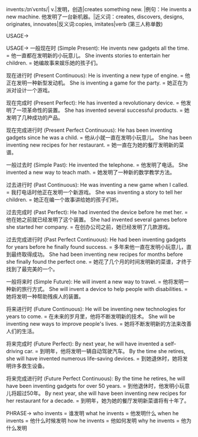 invents:/ɪnˈvɛnts/| v.|发明，创造|creates something new. |例句：He invents a new machine. 他发明了一台新机器。|近义词：creates, discovers, designs, originates, innovates|反义词:copies, imitates|verb (第三人称单数)

USAGE->

USAGE->
一般现在时 (Simple Present):
He invents new gadgets all the time. = 他一直都在发明新的小玩意儿。
She invents stories to entertain her children. = 她编故事来娱乐她的孩子们。


现在进行时 (Present Continuous):
He is inventing a new type of engine. = 他正在发明一种新型发动机。
She is inventing a game for the party. = 她正在为派对设计一个游戏。


现在完成时 (Present Perfect):
He has invented a revolutionary device. = 他发明了一项革命性的装置。
She has invented several successful products. = 她发明了几种成功的产品。


现在完成进行时 (Present Perfect Continuous):
He has been inventing gadgets since he was a child. = 他从小就一直在发明小玩意儿。
She has been inventing new recipes for her restaurant. = 她一直在为她的餐厅发明新的菜谱。


一般过去时 (Simple Past):
He invented the telephone. = 他发明了电话。
She invented a new way to teach math. = 她发明了一种新的数学教学方法。


过去进行时 (Past Continuous):
He was inventing a new game when I called. = 我打电话时他正在发明一个新游戏。
She was inventing a story to tell her children. = 她正在编一个故事讲给她的孩子们听。


过去完成时 (Past Perfect):
He had invented the device before he met her. = 他在她之前就已经发明了这个装置。
She had invented several games before she started her company. = 在创办公司之前，她已经发明了几款游戏。


过去完成进行时 (Past Perfect Continuous):
He had been inventing gadgets for years before he finally found success. = 多年来他一直在发明小玩意儿，直到最终取得成功。
She had been inventing new recipes for months before she finally found the perfect one. = 她花了几个月的时间发明新的菜谱，才终于找到了最完美的一个。


一般将来时 (Simple Future):
He will invent a new way to travel. = 他将发明一种新的旅行方式。
She will invent a device to help people with disabilities. = 她将发明一种帮助残疾人的装置。


将来进行时 (Future Continuous):
He will be inventing new technologies for years to come. = 在未来的岁月里，他将不断发明新的技术。
She will be inventing new ways to improve people's lives. = 她将不断发明新的方法来改善人们的生活。


将来完成时 (Future Perfect):
By next year, he will have invented a self-driving car. = 到明年，他将发明一辆自动驾驶汽车。
By the time she retires, she will have invented numerous life-saving devices. = 到她退休时，她将发明许多救生设备。


将来完成进行时 (Future Perfect Continuous):
By the time he retires, he will have been inventing gadgets for over 50 years. = 到他退休时，他发明小玩意儿将超过50年。
By next year, she will have been inventing new recipes for her restaurant for a decade. = 到明年，她为她的餐厅发明新菜谱将有十年了。



PHRASE->
who invents = 谁发明
what he invents = 他发明什么
when he invents = 他什么时候发明
how he invents = 他如何发明
why he invents = 他为什么发明
